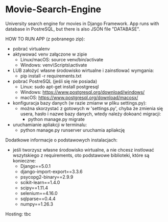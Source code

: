 # Movie-Search-Engine
University search engine for movies in Django Framework.
App runs with database in PostreSQL, but there is also JSON file "DATABASE".

HOW TO RUN APP (z pobranego zip):
- pobrać virtualenv
- aktywować venv załączone w zipie
    - Linux/macOS: source venv/bin/activate
    - Windows: venv\Scripts\activate
- LUB założyć własne środowisko wirtualne i zainstlować wymgania:
    - pip install -r requirements.txt
- pobrać PostreSQL (jeśli się nie posiada) 
    - Linux: sudo apt-get install postgresql
    - Windows: https://www.postgresql.org/download/windows/
    - macOS: https://www.postgresql.org/download/macosx/
- konfiguracja bazy danych (w razie zmianw w pliku settings.py):
    - można skorzystać z gotowych w 'settings.py', chyba że zmienia się usera, hasło i nazwe bazy danych, wtedy należy dokoanć migracji:
        - python manage.py migrate
- uruchamianie apliakcji w terminalu: 
    - python manage.py runserver uruchamia apliakcję


Dodatkowe informacje o podstawowych instalacjach:
- jeśli tworzysz własne środowisko wirtualne, a nie chcesz instlować wszytskiego z requirements, oto podstawowe biblioteki, które są konieczne:
    - Django==5.0.1
    - django-import-export==3.3.6
    - psycopg2-binary==2.9.9
    - scikit-learn==1.4.0
    - scipy==1.11.4
    - selenium==4.16.0
    - sqlparse==0.4.4
    - numpy==1.26.3

Hosting: tbc